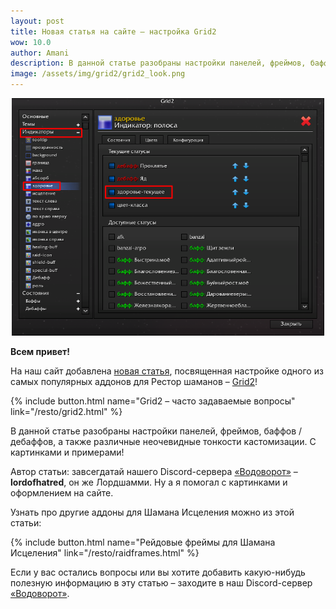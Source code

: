 ```yaml
---    
layout: post
title: Новая статья на сайте – настройка Grid2
wow: 10.0
author: Amani
description: В данной статье разобраны настройки панелей, фреймов, баффов / дебаффов, а также различные неочевидные тонкости кастомизации. С картинками и примерами!
image: /assets/img/grid2/grid2_look.png
---
```


<p align="center">
<img src="/assets/img/grid2/ind4.png" width=500x> 
</p>

**Всем привет!**

На наш сайт добавлена [новая статья](https://stormkeeper.ru/resto/grid2.html), посвященная настройке одного из самых популярных аддонов для Рестор шаманов – [Grid2](https://www.curseforge.com/wow/addons/grid2)!

{% include button.html name="Grid2 – часто задаваемые вопросы" link="/resto/grid2.html" %}  

<p></p>

В данной статье разобраны настройки панелей, фреймов, баффов / дебаффов, а также различные неочевидные тонкости кастомизации. С картинками и примерами!

Автор статьи: завсегдатай нашего Discord-сервера [«Водоворот»](https://discord.gg/vodovorot) – **lordofhatred**, он же Лордшамми. Ну а я помогал с картинками и оформлением на сайте.

Узнать про другие аддоны для Шамана Исцеления можно из этой статьи:

{% include button.html name="Рейдовые фреймы для Шамана Исцеления" link="/resto/raidframes.html" %}  

<p></p>

Если у вас остались вопросы или вы хотите добавить какую-нибудь полезную информацию в эту статью – заходите в наш Discord-сервер [«Водоворот»](https://discord.gg/vodovorot). 
